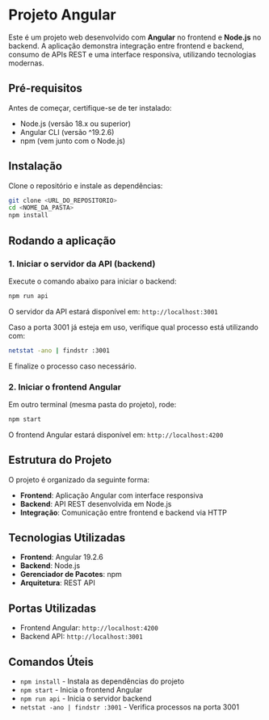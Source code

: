 # Projeto Angular

Este é um projeto web desenvolvido com **Angular** no frontend e **Node.js** no backend. A aplicação demonstra integração entre frontend e backend, consumo de APIs REST e uma interface responsiva, utilizando tecnologias modernas.

## Pré-requisitos

Antes de começar, certifique-se de ter instalado:

- Node.js (versão 18.x ou superior)
- Angular CLI (versão ^19.2.6)
- npm (vem junto com o Node.js)

## Instalação

Clone o repositório e instale as dependências:

```bash
git clone <URL_DO_REPOSITORIO>
cd <NOME_DA_PASTA>
npm install
```

## Rodando a aplicação

### 1. Iniciar o servidor da API (backend)

Execute o comando abaixo para iniciar o backend:

```bash
npm run api
```

O servidor da API estará disponível em: `http://localhost:3001`

Caso a porta 3001 já esteja em uso, verifique qual processo está utilizando com:

```bash
netstat -ano | findstr :3001
```

E finalize o processo caso necessário.

### 2. Iniciar o frontend Angular

Em outro terminal (mesma pasta do projeto), rode:

```bash
npm start
```

O frontend Angular estará disponível em: `http://localhost:4200`

## Estrutura do Projeto

O projeto é organizado da seguinte forma:

- **Frontend**: Aplicação Angular com interface responsiva
- **Backend**: API REST desenvolvida em Node.js
- **Integração**: Comunicação entre frontend e backend via HTTP

## Tecnologias Utilizadas

- **Frontend**: Angular 19.2.6
- **Backend**: Node.js
- **Gerenciador de Pacotes**: npm
- **Arquitetura**: REST API

## Portas Utilizadas

- Frontend Angular: `http://localhost:4200`
- Backend API: `http://localhost:3001`

## Comandos Úteis

- `npm install` - Instala as dependências do projeto
- `npm start` - Inicia o frontend Angular
- `npm run api` - Inicia o servidor backend
- `netstat -ano | findstr :3001` - Verifica processos na porta 3001